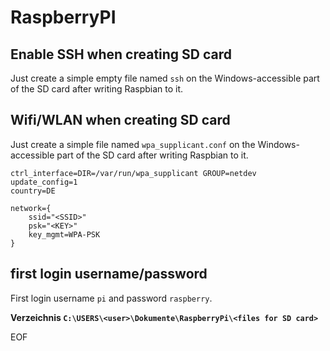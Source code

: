 # RaspberryPI

## Enable SSH when creating SD card
Just create a simple empty file named `ssh` on the Windows-accessible part of the SD card after writing Raspbian to it.

## Wifi/WLAN when creating SD card
Just create a simple file named `wpa_supplicant.conf` on the Windows-accessible part of the SD card after writing Raspbian to it.

```config
ctrl_interface=DIR=/var/run/wpa_supplicant GROUP=netdev
update_config=1
country=DE

network={
    ssid="<SSID>"
    psk="<KEY>"
    key_mgmt=WPA-PSK
}
```

## first login username/password
First login username `pi` and password `raspberry`.

**Verzeichnis `C:\USERS\<user>\Dokumente\RaspberryPi\<files for SD card>`**

EOF
